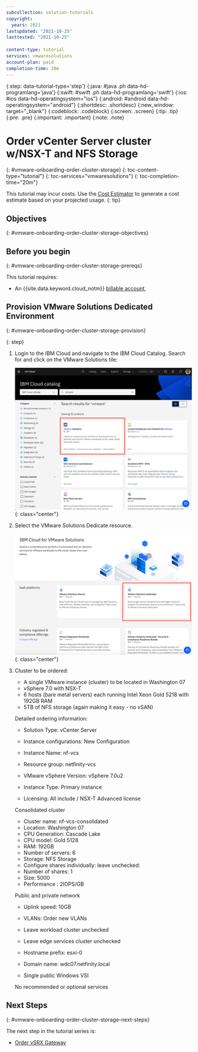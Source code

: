 ```yaml
---
subcollection: solution-tutorials
copyright:
  years: 2021
lastupdated: "2021-10-25"
lasttested: "2021-10-25"

content-type: tutorial
services: vmwaresolutions
account-plan: paid
completion-time: 20m
---
```


{:step: data-tutorial-type='step'}
{:java: #java .ph data-hd-programlang='java'}
{:swift: #swift .ph data-hd-programlang='swift'}
{:ios: #ios data-hd-operatingsystem="ios"}
{:android: #android data-hd-operatingsystem="android"}
{:shortdesc: .shortdesc}
{:new_window: target="_blank"}
{:codeblock: .codeblock}
{:screen: .screen}
{:tip: .tip}
{:pre: .pre}
{:important: .important}
{:note: .note}

# Order vCenter Server cluster w/NSX-T and NFS Storage
{: #vmware-onboarding-order-cluster-storage}
{: toc-content-type="tutorial"}
{: toc-services="vmwaresolutions"}
{: toc-completion-time="20m"}

<!--##istutorial#-->
This tutorial may incur costs. Use the [Cost Estimator](https://{DomainName}/estimator/review) to generate a cost estimate based on your projected usage.
{: tip}

<!--#/istutorial#-->


## Objectives
{: #vmware-onboarding-order-cluster-storage-objectives}



<!--##istutorial#-->
## Before you begin
{: #vmware-onboarding-order-cluster-storage-prereqs}

This tutorial requires:
* An {{site.data.keyword.cloud_notm}} [billable account](https://{DomainName}/docs/account?topic=account-accounts), 

<!--#/istutorial#-->



## Provision VMware Solutions Dedicated Environment
{: #vmware-onboarding-order-cluster-storage-provision}

{: step}

1. Login to the IBM Cloud and navigate to the IBM Cloud Catalog. Search for and click on the VMware Solutions tile:

   ![Architecture](images/solution-vmware-onboarding-hidden/order-cluster/catalog-tile.png){: class="center"}
   
1. Select the VMware Solutions Dedicate resource.

   ![Architecture](images/solution-vmware-onboarding-hidden/order-cluster/vmware-sol-dedicated-tile.png){: class="center"}
   
1. Cluster to be ordered:

   - A single VMware instance (cluster) to be located in Washington 07
   - vSphere 7.0 with NSX-T
   - 6 hosts (bare metal servers) each running Intel Xeon Gold 5218 with 192GB RAM
   - 5TB of NFS storage (again making it easy - no vSAN)

   

   Detailed ordering information:

   * Solution Type: vCenter Server

   * Instance configurations: New Configuration

   * Instance Name: nf-vcs

   * Resource group: netfinity-vcs 

   * VMware vSphere Version: vSphere 7.0u2

   * Instance Type: Primary instance

   * Licensing: All include / NSX-T Advanced license
     

   Consolidated cluster

   - Cluster name: nf-vcs-consolidated
   - Location: Washington 07
   - CPU Generation: Cascade Lake
   - CPU model: Gold 5128
   - RAM: 192GB
   - Number of servers: 6
   - Storage: NFS Storage
   - Configure shares individually: leave unchecked:
   - Number of shares: 1
   - Size: 5000
   - Performance : 2IOPS/GB

   

   Public and private network

   * Uplink speed: 10GB

   * VLANs: Order new VLANs

   * Leave workload cluster unchecked

   * Leave edge services cluster unchecked

   * Hostname prefix: esxi-0

   * Domain name: wdc07.netfinity.local

   * Single public Windows VSI

   

   No recommended or optional services



<!--#/istutorial#-->


## Next Steps
{: #vmware-onboarding-order-cluster-storage-next-steps}

The next step in the tutorial series is:

* [Order vSRX Gateway](/docs/solution-tutorials?topic=solution-tutorials-vmware-onboarding-vsrx-gateway)

